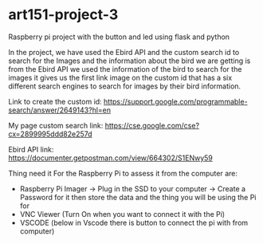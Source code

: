 # art151-project-3

Raspberry pi project with the button and led using flask and python

In the project, we have used the Ebird API and the custom search id to search for the Images and the information about the bird we are getting is from the Ebird API we used the information of the bird to search for the images it gives us the first link image on the custom id that has a six different search engines to search for images by their bird information.


Link to create the custom id: https://support.google.com/programmable-search/answer/2649143?hl=en

My page custom search link: https://cse.google.com/cse?cx=2899995ddd82e257d

Ebird API link: https://documenter.getpostman.com/view/664302/S1ENwy59

Thing need it For the Raspberry Pi to assess it from the computer are:
  * Raspberry Pi Imager 
     -> Plug in the SSD to your computer 
     -> Create a Password for it then store the data and the thing you will be using the Pi for 
  * VNC Viewer (Turn On when you want to connect it with the Pi)
  * VSCODE (below in Vscode there is button to connect the pi with from computer)
  
